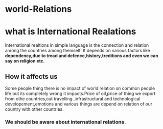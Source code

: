# world-Relations
<!DOCTYPE html>
<html>
  <head>
    <title>International Relations</title>
    
  </head>
  <body>
  <h1>what is International Realations</h1>
    <p>International realtions in simple language is the connection and relation among the countries among themself.
    It depends on various factors like <B>dependency,due to tread and defence,history,treditions and even we can say on religion etc.</B></p>
  <h2>How it affects us</h2>
      <p>Some people thing there is no impact of world relation on  common people life but its completely wrong it impacts.Price of oil,price of thing we export from othe countries,out travelling ,infrastructural and technological developement,emotions and various things are depend on relation of our country with other countries.</p>
      <h3>We should be aware about international relations.</h3>
    
  </body>
</html>
